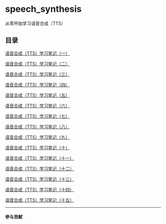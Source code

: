 # speech_synthesis

从零开始学习语音合成（TTS）

## 目录

[语音合成（TTS）学习笔记（一）](https://github.com/alin995/speech_synthesis/blob/main/TTS%E5%AD%A6%E4%B9%A0%E7%AC%94%E8%AE%B0/%E8%AF%AD%E9%9F%B3%E5%90%88%E6%88%90%EF%BC%88TTS%EF%BC%89%E5%AD%A6%E4%B9%A0%E7%AC%94%E8%AE%B0%EF%BC%88%E4%B8%80%EF%BC%89.md)

[语音合成（TTS）学习笔记（二）](https://github.com/alin995/speech_synthesis/blob/main/TTS%E5%AD%A6%E4%B9%A0%E7%AC%94%E8%AE%B0/%E8%AF%AD%E9%9F%B3%E5%90%88%E6%88%90%EF%BC%88TTS%EF%BC%89%E5%AD%A6%E4%B9%A0%E7%AC%94%E8%AE%B0%EF%BC%88%E4%BA%8C%EF%BC%89.md)

[语音合成（TTS）学习笔记（三）](https://github.com/alin995/speech_synthesis/blob/main/TTS%E5%AD%A6%E4%B9%A0%E7%AC%94%E8%AE%B0/%E8%AF%AD%E9%9F%B3%E5%90%88%E6%88%90%EF%BC%88TTS%EF%BC%89%E5%AD%A6%E4%B9%A0%E7%AC%94%E8%AE%B0%EF%BC%88%E4%B8%89%EF%BC%89.md)

[语音合成（TTS）学习笔记（四）](https://github.com/alin995/speech_synthesis/blob/main/TTS%E5%AD%A6%E4%B9%A0%E7%AC%94%E8%AE%B0/%E8%AF%AD%E9%9F%B3%E5%90%88%E6%88%90%EF%BC%88TTS%EF%BC%89%E5%AD%A6%E4%B9%A0%E7%AC%94%E8%AE%B0%EF%BC%88%E5%9B%9B%EF%BC%89.md)


[语音合成（TTS）学习笔记（五）](https://github.com/alin995/speech_synthesis/blob/main/TTS%E5%AD%A6%E4%B9%A0%E7%AC%94%E8%AE%B0/%E8%AF%AD%E9%9F%B3%E5%90%88%E6%88%90%EF%BC%88TTS%EF%BC%89%E5%AD%A6%E4%B9%A0%E7%AC%94%E8%AE%B0%EF%BC%88%E4%BA%94%EF%BC%89.md)

[语音合成（TTS）学习笔记（六）](https://github.com/alin995/speech_synthesis/blob/main/TTS%E5%AD%A6%E4%B9%A0%E7%AC%94%E8%AE%B0/%E8%AF%AD%E9%9F%B3%E5%90%88%E6%88%90%EF%BC%88TTS%EF%BC%89%E5%AD%A6%E4%B9%A0%E7%AC%94%E8%AE%B0%EF%BC%88%E5%85%AD%EF%BC%89.md)

[语音合成（TTS）学习笔记（七）](
https://github.com/alin995/speech_synthesis/blob/main/TTS%E5%AD%A6%E4%B9%A0%E7%AC%94%E8%AE%B0/%E8%AF%AD%E9%9F%B3%E5%90%88%E6%88%90%EF%BC%88TTS%EF%BC%89%E5%AD%A6%E4%B9%A0%E7%AC%94%E8%AE%B0%EF%BC%88%E4%B8%83%EF%BC%89.md)

[语音合成（TTS）学习笔记（八）](
https://github.com/alin995/speech_synthesis/blob/main/TTS%E5%AD%A6%E4%B9%A0%E7%AC%94%E8%AE%B0/%E8%AF%AD%E9%9F%B3%E5%90%88%E6%88%90%EF%BC%88TTS%EF%BC%89%E5%AD%A6%E4%B9%A0%E7%AC%94%E8%AE%B0%EF%BC%88%E5%85%AB%EF%BC%89.xmind)

[语音合成（TTS）学习笔记（九）](
https://github.com/alin995/speech_synthesis/blob/main/TTS%E5%AD%A6%E4%B9%A0%E7%AC%94%E8%AE%B0/%E8%AF%AD%E9%9F%B3%E5%90%88%E6%88%90%EF%BC%88TTS%EF%BC%89%E5%AD%A6%E4%B9%A0%E7%AC%94%E8%AE%B0%EF%BC%88%E4%B9%9D%EF%BC%89.md)

[语音合成（TTS）学习笔记（十）](
https://github.com/alin995/speech_synthesis/blob/main/TTS%E5%AD%A6%E4%B9%A0%E7%AC%94%E8%AE%B0/%E8%AF%AD%E9%9F%B3%E5%90%88%E6%88%90%EF%BC%88TTS%EF%BC%89%E5%AD%A6%E4%B9%A0%E7%AC%94%E8%AE%B0%EF%BC%88%E5%8D%81%EF%BC%89.md)

[语音合成（TTS）学习笔记（十一）](
https://github.com/alin995/speech_synthesis/blob/main/TTS%E5%AD%A6%E4%B9%A0%E7%AC%94%E8%AE%B0/%E8%AF%AD%E9%9F%B3%E5%90%88%E6%88%90%EF%BC%88TTS%EF%BC%89%E5%AD%A6%E4%B9%A0%E7%AC%94%E8%AE%B0%EF%BC%88%E5%8D%81%E4%B8%80%EF%BC%89.md)

[语音合成（TTS）学习笔记（十二）](
https://github.com/alin995/speech_synthesis/blob/main/TTS%E5%AD%A6%E4%B9%A0%E7%AC%94%E8%AE%B0/%E8%AF%AD%E9%9F%B3%E5%90%88%E6%88%90%EF%BC%88TTS%EF%BC%89%E5%AD%A6%E4%B9%A0%E7%AC%94%E8%AE%B0%EF%BC%88%E5%8D%81%E4%B8%80%EF%BC%89.md)

[语音合成（TTS）学习笔记（十三）](https://github.com/alin995/speech_synthesis/blob/main/TTS%E5%AD%A6%E4%B9%A0%E7%AC%94%E8%AE%B0/%E8%AF%AD%E9%9F%B3%E5%90%88%E6%88%90%EF%BC%88TTS%EF%BC%89%E5%AD%A6%E4%B9%A0%E7%AC%94%E8%AE%B0%EF%BC%88%E5%8D%81%E4%B8%89%EF%BC%89.md)

[语音合成（TTS）学习笔记（十四）](https://github.com/alin995/speech_synthesis/blob/main/TTS%E5%AD%A6%E4%B9%A0%E7%AC%94%E8%AE%B0/%E8%AF%AD%E9%9F%B3%E5%90%88%E6%88%90%EF%BC%88TTS%EF%BC%89%E5%AD%A6%E4%B9%A0%E7%AC%94%E8%AE%B0%EF%BC%88%E5%8D%81%E5%9B%9B%EF%BC%89.md)

[语音合成（TTS）学习笔记（十五）](https://github.com/alin995/speech_synthesis/blob/main/TTS%E5%AD%A6%E4%B9%A0%E7%AC%94%E8%AE%B0/%E8%AF%AD%E9%9F%B3%E5%90%88%E6%88%90%EF%BC%88TTS%EF%BC%89%E5%AD%A6%E4%B9%A0%E7%AC%94%E8%AE%B0%EF%BC%88%E5%8D%81%E4%BA%94%EF%BC%89.md)


***

#### 参与贡献
